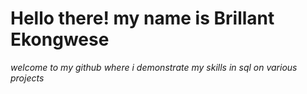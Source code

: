 # Hello there! my name is Brillant Ekongwese
<i>welcome to my github where i demonstrate my skills in sql on various projects<i/>
